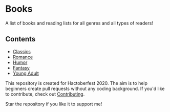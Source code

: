 # Books

A list of books and reading lists for all genres and all types of readers! 

## Contents
  - [Classics](classics.md) 
  - [Romance](romance.md)
  - [Humor](humor.md)
  - [Fantasy](fantasy.md)
  - [Young Adult](young-adult.md)

This repository is created for Hactoberfest 2020. The aim is to help beginners create pull requests without any coding background. If you'd like to contribute, check out [Contributing](Contributing.md).

Star the repository if you like it to support me!
